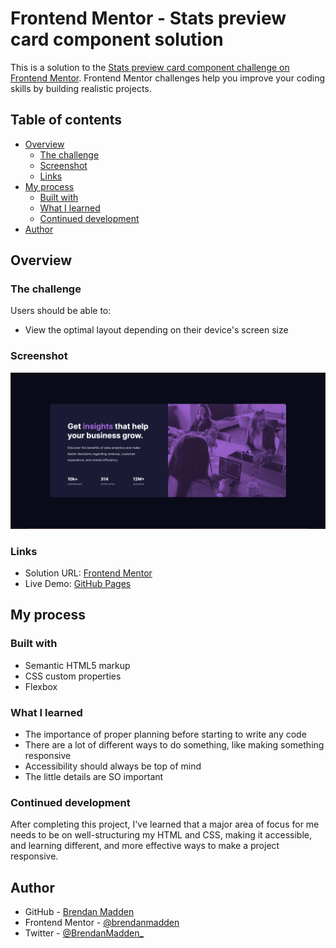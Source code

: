 # Frontend Mentor - Stats preview card component solution

This is a solution to the [Stats preview card component challenge on Frontend Mentor](https://www.frontendmentor.io/challenges/stats-preview-card-component-8JqbgoU62). Frontend Mentor challenges help you improve your coding skills by building realistic projects.

## Table of contents

- [Overview](#overview)
  - [The challenge](#the-challenge)
  - [Screenshot](#screenshot)
  - [Links](#links)
- [My process](#my-process)
  - [Built with](#built-with)
  - [What I learned](#what-i-learned)
  - [Continued development](#continued-development)
- [Author](#author)

## Overview

### The challenge

Users should be able to:

- View the optimal layout depending on their device's screen size

### Screenshot

![My Solution](./images/mine.png)

### Links

- Solution URL: [Frontend Mentor](https://www.frontendmentor.io/solutions/stats-preview-card-component-2nnD5ehLB)
- Live Demo: [GitHub Pages](https://brendanmadden.github.io/stats-preview-card-component/)

## My process

### Built with

- Semantic HTML5 markup
- CSS custom properties
- Flexbox

### What I learned

- The importance of proper planning before starting to write any code
- There are a lot of different ways to do something, like making something responsive
- Accessibility should always be top of mind
- The little details are SO important

### Continued development

After completing this project, I've learned that a major area of focus for me needs to be on well-structuring my HTML and CSS, making it accessible, and learning different, and more effective ways to make a project responsive.

## Author

- GitHub - [Brendan Madden](https://github.com/brendanmadden)
- Frontend Mentor - [@brendanmadden](https://www.frontendmentor.io/profile/brendanmadden)
- Twitter - [@BrendanMadden\_](https://twitter.com/BrendanMadden_)
